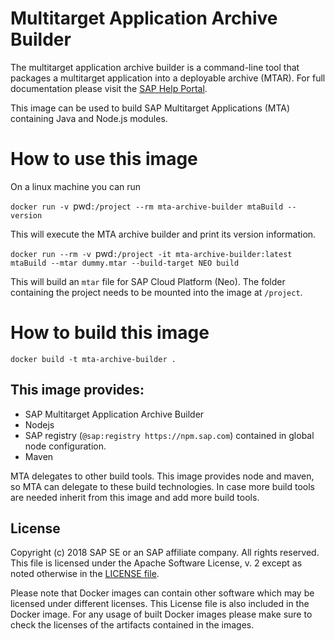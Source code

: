 # Multitarget Application Archive Builder
The multitarget application archive builder is a command-line tool that packages a multitarget application into a deployable archive (MTAR). For full documentation please visit the [SAP Help Portal](https://help.sap.com/viewer/58746c584026430a890170ac4d87d03b/Cloud/en-US/ba7dd5a47b7a4858a652d15f9673c28d.html).

This image can be used to build SAP Multitarget Applications (MTA) containing Java and Node.js modules.

# How to use this image

On a linux machine you can run 

`docker run -v `pwd`:/project --rm mta-archive-builder mtaBuild --version`

This will execute the MTA archive builder and print its version information.

`docker run --rm -v `pwd`:/project -it mta-archive-builder:latest mtaBuild --mtar dummy.mtar --build-target NEO build`

This will build an `mtar` file for SAP Cloud Platform (Neo). The folder containing the project needs to be mounted into the image at `/project`.

# How to build this image

`docker build -t mta-archive-builder .`

## This image provides:

- SAP Multitarget Application Archive Builder
- Nodejs
- SAP registry (`@sap:registry https://npm.sap.com`) contained in global node configuration.
- Maven

MTA delegates to other build tools. This image provides node and maven, so MTA can delegate
to these build technologies. In case more build tools are needed inherit from this image and
add more build tools.

## License

Copyright (c) 2018 SAP SE or an SAP affiliate company. All rights reserved.
This file is licensed under the Apache Software License, v. 2 except as noted
otherwise in the [LICENSE file][license].

Please note that Docker images can contain other software which may be licensed under different licenses. This License file is also included in the Docker image. For any usage of built Docker images please make sure to check the licenses of the artifacts contained in the images.

[license]: https://github.com/SAP/devops-docker-images/blob/master/LICENSE

